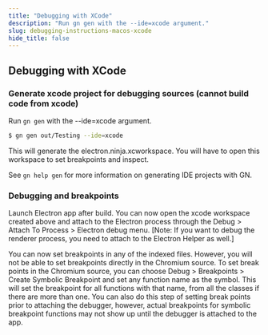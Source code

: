 ```yaml
---
title: "Debugging with XCode"
description: "Run gn gen with the --ide=xcode argument."
slug: debugging-instructions-macos-xcode
hide_title: false
---
```


## Debugging with XCode

### Generate xcode project for debugging sources (cannot build code from xcode)

Run `gn gen` with the --ide=xcode argument.

```sh
$ gn gen out/Testing --ide=xcode
```

This will generate the electron.ninja.xcworkspace. You will have to open this workspace
to set breakpoints and inspect.

See `gn help gen` for more information on generating IDE projects with GN.

### Debugging and breakpoints

Launch Electron app after build.
You can now open the xcode workspace created above and attach to the Electron process
through the Debug > Attach To Process > Electron debug menu. [Note: If you want to debug
the renderer process, you need to attach to the Electron Helper as well.]

You can now set breakpoints in any of the indexed files. However, you will not be able
to set breakpoints directly in the Chromium source.
To set break points in the Chromium source, you can choose Debug > Breakpoints > Create
Symbolic Breakpoint and set any function name as the symbol. This will set the breakpoint
for all functions with that name, from all the classes if there are more than one.
You can also do this step of setting break points prior to attaching the debugger,
however, actual breakpoints for symbolic breakpoint functions may not show up until the
debugger is attached to the app.
